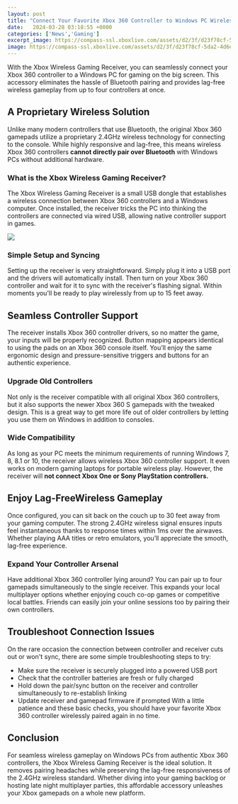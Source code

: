 ```yaml
---
layout: post
title: "Connect Your Favorite Xbox 360 Controller to Windows PC Wirelessly"
date:   2024-03-28 03:18:55 +0000
categories: ['News','Gaming']
excerpt_image: https://compass-ssl.xboxlive.com/assets/d2/3f/d23f78cf-5da2-4d6e-b542-3f0260d32e0e.png?n=MSXC-xbox-wireless-controller-windows-pc-L-16x9-794x447-01.png
image: https://compass-ssl.xboxlive.com/assets/d2/3f/d23f78cf-5da2-4d6e-b542-3f0260d32e0e.png?n=MSXC-xbox-wireless-controller-windows-pc-L-16x9-794x447-01.png
---
```


With the Xbox Wireless Gaming Receiver, you can seamlessly connect your Xbox 360 controller to a Windows PC for gaming on the big screen. This accessory eliminates the hassle of Bluetooth pairing and provides lag-free wireless gameplay from up to four controllers at once. 
## A Proprietary Wireless Solution
Unlike many modern controllers that use Bluetooth, the original Xbox 360 gamepads utilize a proprietary 2.4GHz wireless technology for connecting to the console. While highly responsive and lag-free, this means wireless Xbox 360 controllers **cannot directly pair over Bluetooth** with Windows PCs without additional hardware. 
### What is the Xbox Wireless Gaming Receiver?
The Xbox Wireless Gaming Receiver is a small USB dongle that establishes a wireless connection between Xbox 360 controllers and a Windows computer. Once installed, the receiver tricks the PC into thinking the controllers are connected via wired USB, allowing native controller support in games.

![](https://compass-ssl.xboxlive.com/assets/d2/3f/d23f78cf-5da2-4d6e-b542-3f0260d32e0e.png?n=MSXC-xbox-wireless-controller-windows-pc-L-16x9-794x447-01.png)
### Simple Setup and Syncing
Setting up the receiver is very straightforward. Simply plug it into a USB port and the drivers will automatically install. Then turn on your Xbox 360 controller and wait for it to sync with the receiver's flashing signal. Within moments you'll be ready to play wirelessly from up to 15 feet away.
## Seamless Controller Support  
The receiver installs Xbox 360 controller drivers, so no matter the game, your inputs will be properly recognized. Button mapping appears identical to using the pads on an Xbox 360 console itself. You’ll enjoy the same ergonomic design and pressure-sensitive triggers and buttons for an authentic experience.
### Upgrade Old Controllers 
Not only is the receiver compatible with all original Xbox 360 controllers, but it also supports the newer Xbox 360 S gamepads with the tweaked design. This is a great way to get more life out of older controllers by letting you use them on Windows in addition to consoles.
### Wide Compatibility
As long as your PC meets the minimum requirements of running Windows 7, 8, 8.1 or 10, the receiver allows wireless Xbox 360 controller support. It even works on modern gaming laptops for portable wireless play. However, the receiver will **not connect Xbox One or Sony PlayStation controllers.**
## Enjoy Lag-FreeWireless Gameplay
Once configured, you can sit back on the couch up to 30 feet away from your gaming computer. The strong 2.4GHz wireless signal ensures inputs feel instantaneous thanks to response times within 1ms over the airwaves. Whether playing AAA titles or retro emulators, you’ll appreciate the smooth, lag-free experience.
### Expand Your Controller Arsenal 
Have additional Xbox 360 controller lying around? You can pair up to four gamepads simultaneously to the single receiver. This expands your local multiplayer options whether enjoying couch co-op games or competitive local battles. Friends can easily join your online sessions too by pairing their own controllers. 
## Troubleshoot Connection Issues
On the rare occasion the connection between controller and receiver cuts out or won't sync, there are some simple troubleshooting steps to try:
- Make sure the receiver is securely plugged into a powered USB port 
- Check that the controller batteries are fresh or fully charged
- Hold down the pair/sync button on the receiver and controller simultaneously to re-establish linking
- Update receiver and gamepad firmware if prompted 
With a little patience and these basic checks, you should have your favorite Xbox 360 controller wirelessly paired again in no time.
## Conclusion
For seamless wireless gameplay on Windows PCs from authentic Xbox 360 controllers, the Xbox Wireless Gaming Receiver is the ideal solution. It removes pairing headaches while preserving the lag-free responsiveness of the 2.4GHz wireless standard. Whether diving into your gaming backlog or hosting late night multiplayer parties, this affordable accessory unleashes your Xbox gamepads on a whole new platform.